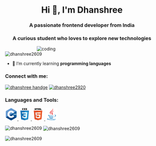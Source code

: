 
<h1 align="center">Hi 👋, I'm Dhanshree</h1>
<h3 align="center">A passionate frontend developer from India</h3>
<h3 align="center">A curious student who loves to explore new technologies</h3>
<img align="right" alt="coding" width="400" src="https://mir-s3-cdn-cf.behance.net/project_modules/disp/601014116770475.6068beff4640a.gif">

<p align="left"> <img src="https://komarev.com/ghpvc/?username=dhanshree2609&label=Profile%20views&color=0e75b6&style=flat" alt="dhanshree2609" /> </p>

- 🌱 I’m currently learning **programming languages**

<h3 align="left">Connect with me:</h3>
<p align="left">
<a href="https://linkedin.com/in/dhanshree handge" target="blank"><img align="center" src="https://raw.githubusercontent.com/rahuldkjain/github-profile-readme-generator/master/src/images/icons/Social/linked-in-alt.svg" alt="dhanshree handge" height="30" width="40" /></a>
<a href="https://www.codechef.com/users/dhanshree2920" target="blank"><img align="center" src="https://cdn.jsdelivr.net/npm/simple-icons@3.1.0/icons/codechef.svg" alt="dhanshree2920" height="30" width="40" /></a>
</p>

<h3 align="left">Languages and Tools:</h3>
<p align="left"> <a href="https://www.w3schools.com/cpp/" target="_blank" rel="noreferrer"> <img src="https://raw.githubusercontent.com/devicons/devicon/master/icons/cplusplus/cplusplus-original.svg" alt="cplusplus" width="40" height="40"/> </a> <a href="https://www.w3schools.com/css/" target="_blank" rel="noreferrer"> <img src="https://raw.githubusercontent.com/devicons/devicon/master/icons/css3/css3-original-wordmark.svg" alt="css3" width="40" height="40"/> </a> <a href="https://www.w3.org/html/" target="_blank" rel="noreferrer"> <img src="https://raw.githubusercontent.com/devicons/devicon/master/icons/html5/html5-original-wordmark.svg" alt="html5" width="40" height="40"/> </a> <a href="https://www.java.com" target="_blank" rel="noreferrer"> <img src="https://raw.githubusercontent.com/devicons/devicon/master/icons/java/java-original.svg" alt="java" width="40" height="40"/> </a> </p>

<p><img align="left" src="https://github-readme-stats.vercel.app/api/top-langs?username=dhanshree2609&show_icons=true&locale=en&layout=compact" alt="dhanshree2609" /></p>

<p>&nbsp;<img align="center" src="https://github-readme-stats.vercel.app/api?username=dhanshree2609&show_icons=true&locale=en" alt="dhanshree2609" /></p>

<p><img align="center" src="https://github-readme-streak-stats.herokuapp.com/?user=dhanshree2609&" alt="dhanshree2609" /></p>
